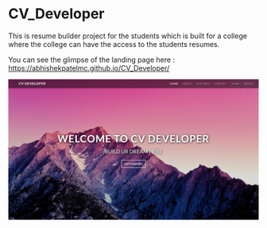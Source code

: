 # CV_Developer
This is resume builder project for the students which is built for a college where the college can have the access to the students resumes.

You can see the glimpse of the landing page here : https://abhishekpatelmc.github.io/CV_Developer/

<img src="img/cvdev.jpeg" width = 1080 >
